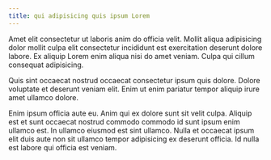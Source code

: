 ```yaml
---
title: qui adipisicing quis ipsum Lorem
---
```


Amet elit consectetur ut laboris anim do officia velit. Mollit aliqua adipisicing dolor mollit culpa elit consectetur incididunt est exercitation deserunt dolore labore. Ex aliquip Lorem enim aliqua nisi do amet veniam. Culpa qui cillum consequat adipisicing.

Quis sint occaecat nostrud occaecat consectetur ipsum quis dolore. Dolore voluptate et deserunt veniam elit. Enim ut enim pariatur tempor aliquip irure amet ullamco dolore.

Enim ipsum officia aute eu. Anim qui ex dolore sunt sit velit culpa. Aliquip est et sunt occaecat nostrud commodo commodo id sunt ipsum enim ullamco est. In ullamco eiusmod est sint ullamco. Nulla et occaecat ipsum elit duis aute non sit ullamco tempor adipisicing ex deserunt officia. Id nulla est labore qui officia est veniam.